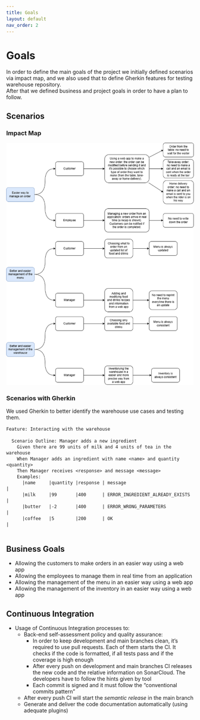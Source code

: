 ```yaml
---
title: Goals
layout: default
nav_order: 2
---
```


# Goals
In order to define the main goals of the project we initially defined scenarios via impact map, and we also used that to define Gherkin features for testing warehouse repository.  
After that we defined business and project goals in order to have a plan to follow.

## Scenarios

### Impact Map
![Impact map of the project](resources/images/Impact%20Map.png)

### Scenarios with Gherkin

We used Gherkin to better identify the warehouse use cases and testing them.
``` 
Feature: Interacting with the warehouse

  Scenario Outline: Manager adds a new ingredient
    Given there are 99 units of milk and 4 units of tea in the warehouse
    When Manager adds an ingredient with name <name> and quantity <quantity>
    Then Manager receives <response> and message <message>
    Examples:
      |name     |quantity |response | message                          |
      |milk     |99       |400      | ERROR_INGREDIENT_ALREADY_EXISTS  |
      |butter   |-2       |400      | ERROR_WRONG_PARAMETERS           |
      |coffee   |5        |200      | OK                               |
      
  ```

## Business Goals
* Allowing the customers to make orders in an easier way using a web app
* Allowing the employees to manage them in real time from an application
* Allowing the management of the menu in an easier way using a web app
* Allowing the management of the inventory in an easier way using a web app

## Continuous Integration

* Usage of Continuous Integration processes to:
  * Back-end self-assessment policy and quality assurance: 
    * In order to keep development and main branches clean, it’s required to use pull requests. Each of them starts the CI. It checks if the code is formatted, if all tests pass and if the coverage is high enough
    * After every push on development and main branches CI releases the new code and the relative information on SonarCloud. The developers have to follow the hints given by tool
    * Each commit is signed and it must follow the “conventional commits pattern”
  * After every push CI will start the *semantic release* in the main branch
  * Generate and deliver the code documentation automatically (using adequate plugins)
















